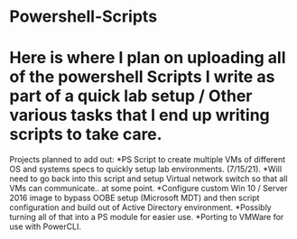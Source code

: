 # Powershell-Scripts

# Here is where I plan on uploading all of the powershell Scripts I write as part of a quick lab setup / Other various tasks that I end up writing scripts to take care. 


Projects planned to add out: 
*PS Script to create multiple VMs of different OS and systems specs to quickly setup lab environments. (7/15/21). 
*Will need to go back into this script and setup Virtual network switch so that all VMs can communicate.. at some point. 
*Configure custom Win 10 / Server 2016 image to bypass OOBE setup (Microsoft MDT) and then script configuration and build out of Active Directory environment. 
*Possibly turning all of that into a PS module for easier use. 
*Porting to VMWare for use with PowerCLI. 
